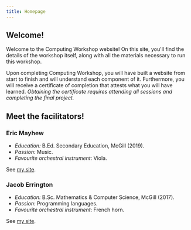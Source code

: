 ```yaml
---
title: Homepage
---
```


## Welcome!

Welcome to the Computing Workshop website!
On this site, you'll find the details of the workshop itself, along with all
the materials necessary to run this workshop.

Upon completing Computing Workshop, you will have built a website from start to
finish and will understand each component of it.
Furthermore, you will receive a certificate of completion that attests what you
will have learned.
*Obtaining the certificate requires attending all
sessions and completing the final project.*

## Meet the facilitators!

### Eric Mayhew

 * _Education:_ B.Ed. Secondary Education, McGill (2019).
 * _Passion:_ Music.
 * _Favourite orchestral instrument_: Viola.

See [my site](https://emayhew.com/).

### Jacob Errington

 * _Education:_ B.Sc. Mathematics & Computer Science,  McGill (2017).
 * _Passion:_ Programming languages.
 * _Favourite orchestral instrument_: French horn.

See [my site](https://jerrington.me/).
